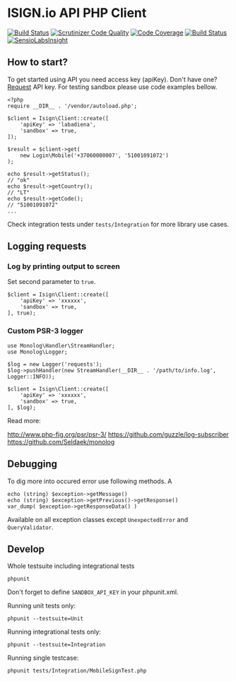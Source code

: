 # ISIGN.io API PHP Client

[![Build Status](https://travis-ci.org/isign/isign-sdk-php.svg?branch=develop)](https://travis-ci.org/isign/isign-sdk-php)
[![Scrutinizer Code Quality](https://scrutinizer-ci.com/g/isign/isign-sdk-php/badges/quality-score.png?b=develop)](https://scrutinizer-ci.com/g/isign/isign-sdk-php/?branch=develop)
[![Code Coverage](https://scrutinizer-ci.com/g/isign/isign-sdk-php/badges/coverage.png?b=develop)](https://scrutinizer-ci.com/g/isign/isign-sdk-php/?branch=develop)
[![Build Status](https://scrutinizer-ci.com/g/isign/isign-sdk-php/badges/build.png?b=develop)](https://scrutinizer-ci.com/g/isign/isign-sdk-php/build-status/develop)
[![SensioLabsInsight](https://insight.sensiolabs.com/projects/3481c5eb-eabf-4ed8-872f-84410a4fced7/mini.png)](https://insight.sensiolabs.com/projects/3481c5eb-eabf-4ed8-872f-84410a4fced7)

## How to start?
To get started using API you need access key (apiKey). Don't have one? [Request](https://www.isign.io/contacts#request-access) API key. For testing sandbox please use code examples bellow.
    
    <?php
    require __DIR__ . '/vendor/autoload.php';
    
    $client = Isign\Client::create([
        'apiKey' => 'labadiena',
        'sandbox' => true,
    ]);
    
    $result = $client->get(
        new Login\Mobile('+37060000007', '51001091072')
    );
    
    echo $result->getStatus();
    // "ok"
    echo $result->getCountry();
    // "LT"
    echo $result->getCode();
    // "51001091072"
    ...

Check integration tests under `tests/Integration` for more library use cases.

## Logging requests

### Log by printing output to screen

Set second parameter to `true`.

    $client = Isign\Client::create([
        'apiKey' => 'xxxxxx',
        'sandbox' => true,
    ], true);


### Custom PSR-3 logger

    use Monolog\Handler\StreamHandler;
    use Monolog\Logger;

    $log = new Logger('requests');
    $log->pushHandler(new StreamHandler(__DIR__ . '/path/to/info.log', Logger::INFO));

    $client = Isign\Client::create([
        'apiKey' => 'xxxxxx',
        'sandbox' => true,
    ], $log);

Read more:

http://www.php-fig.org/psr/psr-3/
https://github.com/guzzle/log-subscriber
https://github.com/Seldaek/monolog


## Debugging

To dig more into occured error use following methods. A

    echo (string) $exception->getMessage()
    echo (string) $exception->getPrevious()->getResponse()
    var_dump( $exception->getResponseData() )

Available on all exception classes except `UnexpectedError` and `QueryValidator`.

## Develop

Whole testsuite including integrational tests

    phpunit

Don't forget to define `SANDBOX_API_KEY` in your phpunit.xml.


Running unit tests only:

    phpunit --testsuite=Unit

Running integrational tests only:
    
    phpunit --testsuite=Integration

Running single testcase:

    phpunit tests/Integration/MobileSignTest.php


